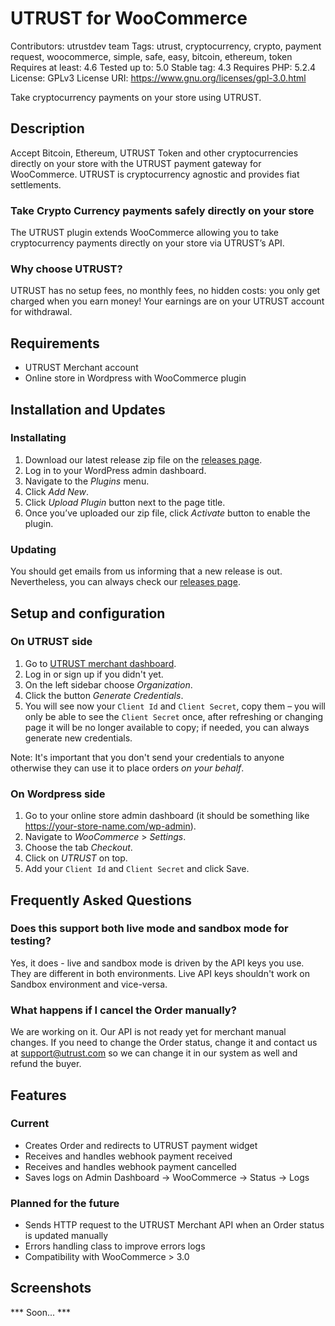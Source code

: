 # UTRUST for WooCommerce
Contributors: utrustdev team
Tags: utrust, cryptocurrency, crypto, payment request, woocommerce, simple, safe, easy, bitcoin, ethereum, token
Requires at least: 4.6
Tested up to: 5.0
Stable tag: 4.3
Requires PHP: 5.2.4
License: GPLv3
License URI: https://www.gnu.org/licenses/gpl-3.0.html

Take cryptocurrency payments on your store using UTRUST.

## Description

Accept Bitcoin, Ethereum, UTRUST Token and other cryptocurrencies directly on your store with the UTRUST payment gateway for WooCommerce.
UTRUST is cryptocurrency agnostic and provides fiat settlements.

### Take Crypto Currency payments safely directly on your store

The UTRUST plugin extends WooCommerce allowing you to take cryptocurrency payments directly on your store via UTRUST’s API.

### Why choose UTRUST?

UTRUST has no setup fees, no monthly fees, no hidden costs: you only get charged when you earn money! Your earnings are on your UTRUST account for withdrawal.

## Requirements

* UTRUST Merchant account
* Online store in Wordpress with WooCommerce plugin

## Installation and Updates

### Installating

1. Download our latest release zip file on the [releases page](https://github.com/utrustdev/woocommerce-plugin/releases).
1. Log in to your WordPress admin dashboard.
2. Navigate to the *Plugins* menu.
3. Click *Add New*.
4. Click *Upload Plugin* button next to the page title.
5. Once you’ve uploaded our zip file, click *Activate* button to enable the plugin.

### Updating

You should get emails from us informing that a new release is out. Nevertheless, you can always check our [releases page](https://github.com/utrustdev/woocommerce-plugin/releases).

## Setup and configuration

### On UTRUST side

1. Go to [UTRUST merchant dashboard](https://merchants.utrust.com).
2. Log in or sign up if you didn't yet.
3. On the left sidebar choose *Organization*.
4. Click the button *Generate Credentials*.
5. You will see now your `Client Id` and `Client Secret`, copy them – you will only be able to see the `Client Secret` once, after refreshing or changing page it will be no longer available to copy; if needed, you can always generate new credentials.

Note: It's important that you don't send your credentials to anyone otherwise they can use it to place orders _on your behalf_.

### On Wordpress side

1. Go to your online store admin dashboard (it should be something like https://your-store-name.com/wp-admin).
2. Navigate to *WooCommerce* > *Settings*.
3. Choose the tab *Checkout*.
4. Click on *UTRUST* on top.
5. Add your `Client Id` and `Client Secret` and click Save.

## Frequently Asked Questions

### Does this support both live mode and sandbox mode for testing?

Yes, it does - live and sandbox mode is driven by the API keys you use. They are different in both environments. Live API keys shouldn't work on Sandbox environment and vice-versa.

### What happens if I cancel the Order manually?

We are working on it. Our API is not ready yet for merchant manual changes. If you need to change the Order status, change it and contact us at support@utrust.com so we can change it in our system as well and refund the buyer.

## Features

### Current
* Creates Order and redirects to UTRUST payment widget
* Receives and handles webhook payment received
* Receives and handles webhook payment cancelled
* Saves logs on Admin Dashboard -> WooCommerce -> Status -> Logs

### Planned for the future
* Sends HTTP request to the UTRUST Merchant API when an Order status is updated manually
* Errors handling class to improve errors logs
* Compatibility with WooCommerce > 3.0

## Screenshots

*** Soon... ***
